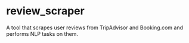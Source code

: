 # review_scraper
 A tool that scrapes user reviews from TripAdvisor and Booking.com and performs NLP tasks on them.
